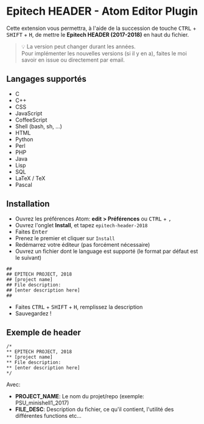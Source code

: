 # Epitech HEADER - Atom Editor Plugin

Cette extension vous permettra, à l'aide de la succession de touche <kbd>CTRL</kbd> + <kbd>SHIFT</kbd> + <kbd>H</kbd>,
de mettre le **Epitech HEADER (2017-2018)** en haut du fichier.

> :bulb: La version peut changer durant les années.<br />
> Pour implémenter les nouvelles versions (si il y en a), faites le moi savoir en issue ou directement par email.

## Langages supportés

- C
- C++
- CSS
- JavaScript
- CoffeeScript
- Shell (bash, sh, ...)
- HTML
- Python
- Perl
- PHP
- Java
- Lisp
- SQL
- LaTeX / TeX
- Pascal

## Installation

- Ouvrez les préférences Atom: **edit > Préférences** ou <kbd>CTRL</kbd> + <kbd>,</kbd>
- Ouvrez l'onglet **Install**, et tapez `epitech-header-2018`
- Faites <kbd>Enter</kbd>
- Prenez le premier et cliquer sur `Install`
- Redémarrez votre éditeur (pas forcément nécessaire)
- Ouvrez un fichier dont le language est supporté (le format par défaut est le suivant)

```
##
## EPITECH PROJECT, 2018
## [project name]
## File description:
## [enter description here]
##
```

- Faites <kbd>CTRL</kbd> + <kbd>SHIFT</kbd> + <kbd>H</kbd>, remplissez la description
- Sauvegardez !

## Exemple de header

```
/*
** EPITECH PROJECT, 2018
** [project name]
** File description:
** [enter description here]
*/
```

Avec:
  - **PROJECT_NAME**: Le nom du projet/repo (exemple: PSU_minishell1_2017)
  - **FILE_DESC**: Description du fichier, ce qu'il contient, l'utilité des différentes functions etc...
